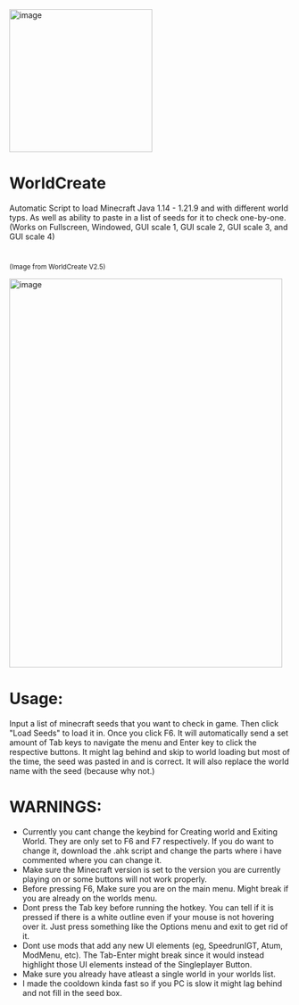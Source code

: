 <img width="256" height="256" alt="image" src="https://github.com/user-attachments/assets/451e4f27-3e7a-4431-ac49-ffa4497fb7f2" />

# WorldCreate

Automatic Script to load Minecraft Java 1.14 - 1.21.9 and with different world typs. As well as ability to paste in a list of seeds for it to check one-by-one.
(Works on Fullscreen, Windowed, GUI scale 1, GUI scale 2, GUI scale 3, and GUI scale 4)

#
<sup>(Image from WorldCreate V2.5)</sup>

<img width="489" height="697" alt="image" src="https://github.com/user-attachments/assets/5cccc1d5-4268-4c25-99e9-04b0b2fe920e" />

#

# Usage:
Input a list of minecraft seeds that you want to check in game. Then click "Load Seeds" to load it in. Once you click F6. It will automatically send a set amount of Tab keys to navigate the menu and Enter key to click the respective buttons. It might lag behind and skip to world loading but most of the time, the seed was pasted in and is correct.
It will also replace the world name with the seed (because why not.)

# WARNINGS:
- Currently you cant change the keybind for Creating world and Exiting World. They are only set to F6 and F7 respectively. If you do want to change it, download the .ahk script and change the parts where i have commented where you can change it.
- Make sure the Minecraft version is set to the version you are currently playing on or some buttons will not work properly.
- Before pressing F6, Make sure you are on the main menu. Might break if you are already on the worlds menu.
- Dont press the Tab key before running the hotkey. You can tell if it is pressed if there is a white outline even if your mouse is not hovering over it. Just press something like the Options menu and exit to get rid of it.
- Dont use mods that add any new UI elements (eg, SpeedrunIGT, Atum, ModMenu, etc). The Tab-Enter might break since it would instead highlight those UI elements instead of the Singleplayer Button.
- Make sure you already have atleast a single world in your worlds list.
- I made the cooldown kinda fast so if you PC is slow it might lag behind and not fill in the seed box.
